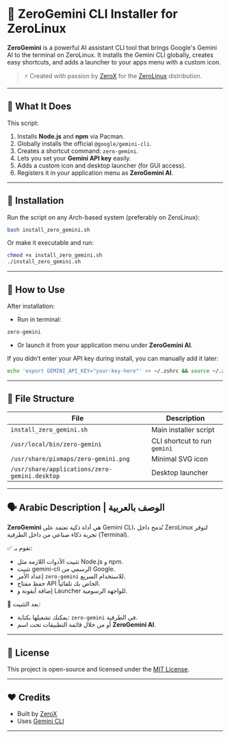 # 🤖 ZeroGemini CLI Installer for ZeroLinux

**ZeroGemini** is a powerful AI assistant CLI tool that brings Google's Gemini AI to the terminal on ZeroLinux. It installs the Gemini CLI globally, creates easy shortcuts, and adds a launcher to your apps menu with a custom icon.

> ⚡ Created with passion by [ZeroX](https://github.com/ZeroLinux-7x) for the [ZeroLinux](https://github.com/ZeroLinux-7x) distribution.

---

## 🔧 What It Does

This script:

1. Installs **Node.js** and **npm** via Pacman.
2. Globally installs the official `@google/gemini-cli`.
3. Creates a shortcut command: `zero-gemini`.
4. Lets you set your **Gemini API key** easily.
5. Adds a custom icon and desktop launcher (for GUI access).
6. Registers it in your application menu as **ZeroGemini AI**.

---

## 🚀 Installation

Run the script on any Arch-based system (preferably on ZeroLinux):

```bash
bash install_zero_gemini.sh
```

Or make it executable and run:

```bash
chmod +x install_zero_gemini.sh
./install_zero_gemini.sh
```

---

## 🧠 How to Use

After installation:

- Run in terminal:

```bash
zero-gemini
```

- Or launch it from your application menu under **ZeroGemini AI**.

If you didn’t enter your API key during install, you can manually add it later:

```bash
echo 'export GEMINI_API_KEY="your-key-here"' >> ~/.zshrc && source ~/.zshrc
```

---

## 📁 File Structure

| File                         | Description                                      |
|-----------------------------|--------------------------------------------------|
| `install_zero_gemini.sh`    | Main installer script                            |
| `/usr/local/bin/zero-gemini`| CLI shortcut to run `gemini`                     |
| `/usr/share/pixmaps/zero-gemini.png` | Minimal SVG icon                     |
| `/usr/share/applications/zero-gemini.desktop` | Desktop launcher         |

---

## 🗣️ Arabic Description | الوصف بالعربية

**ZeroGemini** هي أداة ذكية تعتمد على Gemini CLI، تُدمج داخل ZeroLinux لتوفر تجربة ذكاء صناعي من داخل الطرفية (Terminal).

✅ تقوم بـ:
- تثبيت الأدوات اللازمة مثل Node.js و npm.
- تثبيت gemini-cli الرسمي من Google.
- إعداد الأمر `zero-gemini` للاستخدام السريع.
- حفظ مفتاح API الخاص بك تلقائياً.
- إضافة أيقونة و Launcher للواجهة الرسومية.

🧠 بعد التثبيت:
- يمكنك تشغيلها بكتابة: `zero-gemini` في الطرفية.
- أو من خلال قائمة التطبيقات تحت اسم **ZeroGemini AI**.

---

## 📜 License

This project is open-source and licensed under the [MIT License](LICENSE).

---

## ❤️ Credits

- Built by [ZeroX](https://github.com/ZeroLinux-7x)
- Uses [Gemini CLI](https://www.npmjs.com/package/@google/gemini-cli)

---